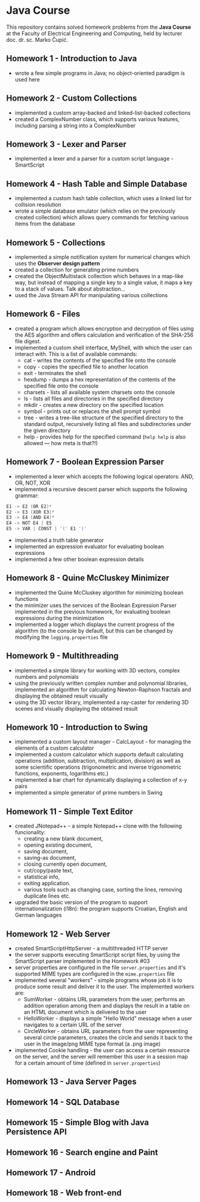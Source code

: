 # Java Course
This repository contains solved homework problems from the **Java Course** at the Faculty of Electrical Engineering and Computing, held by lecturer doc. dr. sc. Marko Čupić.

## Homework 1 - Introduction to Java
* wrote a few simple programs in Java; no object-oriented paradigm is used here

## Homework 2 - Custom Collections
* implemented a custom array-backed and linked-list-backed collections
* created a ComplexNumber class, which supports various features, including parsing a string into a ComplexNumber

## Homework 3 - Lexer and Parser
* implemented a lexer and a parser for a custom script language - SmartScript

## Homework 4 - Hash Table and Simple Database
* implemented a custom hash table collection, which uses a linked list for collision resolution
* wrote a simple database emulator (which relies on the previously created collection) which allows query commands for fetching various items from the database

## Homework 5 - Collections
* implemented a simple notification system for numerical changes which uses the **Observer design pattern**
* created a collection for generating prime numbers
* created the ObjectMultistack collection which behaves in a map-like way, but instead of mapping a single key to a single value, it maps a key to a stack of values. Talk about abstraction...
* used the Java Stream API for manipulating various collections

## Homework 6 - Files
* created a program which allows encryption and decryption of files using the AES algorithm and offers calculation and verification of the SHA-256 file digest.
* implemented a custom shell interface, MyShell, with which the user can interact with. This is a list of available commands:
  * cat - writes the contents of the specified file onto the console
  * copy - copies the specified file to another location
  * exit - terminates the shell
  * hexdump - dumps a hex representation of the contents of the specified file onto the console
  * charsets - lists all available system charsets onto the console
  * ls - lists all files and directories in the specified directory
  * mkdir - creates a new directory on the specified location
  * symbol - prints out or replaces the shell prompt symbol
  * tree - writes a tree-like structure of the specified directory to the standard output, recursively listing all files and subdirectories under the given directory
  * help - provides help for the specified command (```help help``` is also allowed — how meta is that?!)

## Homework 7 - Boolean Expression Parser
* implemented a lexer which accepts the following logical operators: AND, OR, NOT, XOR
* implemented a recursive descent parser which supports the following grammar:
```S  -> E1
E1 -> E2 (OR E2)*
E2 -> E3 (XOR E3)*
E3 -> E4 (AND E4)*
E4 -> NOT E4 | E5
E5 -> VAR | CONST | '(' E1 ')'
```
* implemented a truth table generator
* implemented an expression evaluator for evaluating boolean expressions
* implemented a few other boolean expression details

## Homework 8 - Quine McCluskey Minimizer
* implemented the Quine McCluskey algorithm for minimizing boolean functions
* the minimizer uses the services of the Boolean Expression Parser implemented in the previous homework, for evaluating boolean expressions during the minimization
* implemented a logger which displays the current progress of the algorithm (to the console by default, but this can be changed by modifying the ```logging.properties``` file

## Homework 9 - Multithreading
* implemented a simple library for working with 3D vectors, complex numbers and polynomials
* using the previously written complex number and polynomial libraries, implemented an algorithm for calculating Newton-Raphson fractals and displaying the obtained result visually
* using the 3D vector library, implemented a ray-caster for rendering 3D scenes and visually displaying the obtained result

## Homework 10 - Introduction to Swing
* implemented a custom layout manager - CalcLayout - for managing the elements of a custom calculator
* implemented a custom calculator which supports default calculating operations (addition, subtraction, multiplication, division) as well as some scientific operations (trigonometric and inverse trigonometric functions, exponents, logarithms etc.)
* implemented a bar chart for dynamically displaying a collection of x-y pairs
* implemented a simple generator of prime numbers in Swing

## Homework 11 - Simple Text Editor
* created JNotepad++ - a simple Notepad++ clone with the following funcionality:
  * creating a new blank document,
  * opening existing document,
  * saving document,
  * saving-as document,
  * closing currently open document,
  * cut/copy/paste text,
  * statistical info,
  * exiting application.
  * various tools such as changing case, sorting the lines, removing duplicate lines etc.
* upgraded the basic version of the program to support internationalization (i18n): the program supports Croatian, English and German languages

## Homework 12 - Web Server
* created SmartScriptHttpServer - a multithreaded HTTP server
* the server supports executing SmartScript script files, by using the SmartScript parser implemented in the Homework #03
* server properties are configured in the file ```server.properties``` and it's supported MIME types are configured in the ```mime.properties``` file
* implemented several "workers" - simple programs whose job it is to produce some result and deliver it to the user. The implemented workers are:
  * SumWorker - obtains URL parameters from the user, performs an addition operation among them and displays the result in a table on an HTML document which is delivered to the user
  * HelloWorker - displays a simple "Hello World" message when a user navigates to a certain URL of the server
  * CircleWorker - obtains URL parameters from the user representing several circle parameters, creates the circle and sends it back to the user in the image/png MIME type format (a .png image)
* implemented Cookie handling - the user can access a certain resource on the server, and the server will remember this user in a session map for a certain amount of time (defined in ```server.properties```)

## Homework 13 - Java Server Pages

## Homework 14 - SQL Database

## Homework 15 - Simple Blog with Java Persistence API

## Homework 16 - Search engine and Paint

## Homework 17 - Android

## Homework 18 - Web front-end
